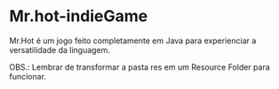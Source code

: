 # Mr.hot-indieGame
Mr.Hot é um jogo feito completamente em Java para experienciar a versatilidade da linguagem.

OBS.: Lembrar de transformar a pasta res em um Resource Folder para funcionar. 
